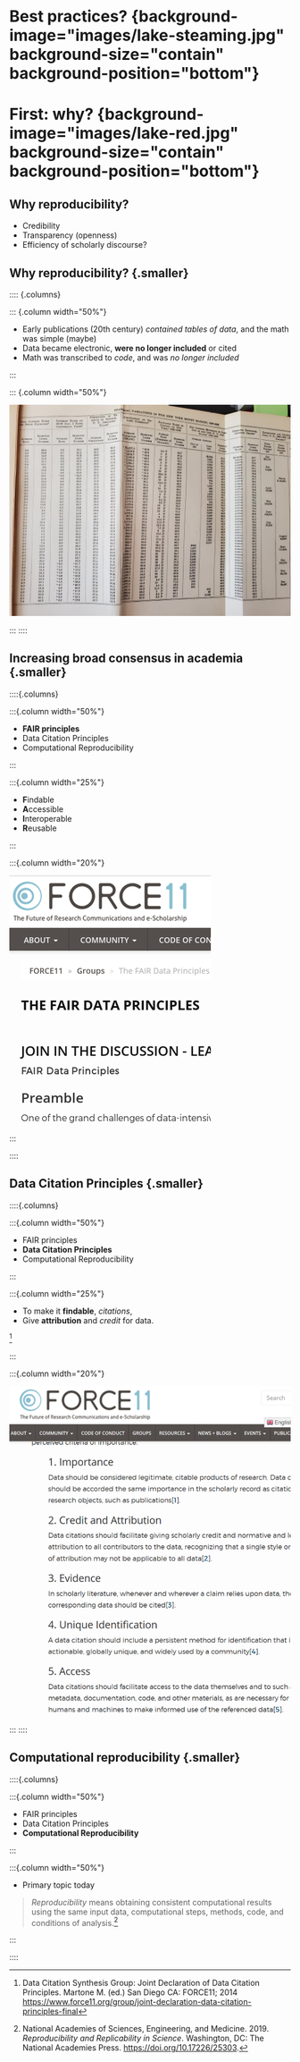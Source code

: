 # Best practices? {background-image="images/lake-steaming.jpg" background-size="contain" background-position="bottom"}

# First: why? {background-image="images/lake-red.jpg" background-size="contain" background-position="bottom"}

## Why reproducibility?


- Credibility
- Transparency (openness)
- Efficiency of scholarly discourse?

## Why reproducibility? {.smaller}

:::: {.columns}

::: {.column width="50%"}

- Early publications (20th century) *contained tables of data*, and the math was simple (maybe)
- Data became electronic, **were no longer included** or cited
- Math was transcribed to *code*, and was *no longer included*

:::

::: {.column width="50%"}

![AER 1911](images/aer-1911.jpeg)

:::
::::



## Increasing broad consensus in academia {.smaller}


::::{.columns}

:::{.column width="50%"}

- **FAIR principles**
- Data Citation Principles
- Computational Reproducibility 


:::

:::{.column width="25%"}


- **F**indable
- **A**ccessible
- **I**nteroperable
- **R**eusable


:::

:::{.column width="20%"}

![](images/FAIR-data-principles.png)

:::

::::

## Data Citation Principles {.smaller}


::::{.columns}

:::{.column width="50%"}

- FAIR principles
- **Data Citation Principles**
- Computational Reproducibility 



:::

:::{.column width="25%"}


- To make it **findable**, *citations*, 
- Give **attribution** and *credit* for data.


[^dc]

[^dc]:  Data Citation Synthesis Group: Joint Declaration of Data Citation
Principles. Martone M. (ed.) San Diego CA: FORCE11; 2014
<https://www.force11.org/group/joint-declaration-data-citation-principles-final>

:::

:::{.column width="20%"}


![](images/force11-dc.png)


:::
::::



## Computational reproducibility {.smaller}


::::{.columns}

:::{.column width="50%"}

- FAIR principles
- Data Citation Principles
- **Computational Reproducibility** 



:::

:::{.column width="50%"}

- Primary topic today

> *Reproducibility* means obtaining consistent computational results using the same input data, computational steps, methods, code, and conditions of analysis.[^cr]

[^cr]:  National Academies of Sciences, Engineering, and Medicine. 2019. *Reproducibility and Replicability in Science*. Washington, DC: The National Academies Press. <https://doi.org/10.17226/25303>.


:::

::::


